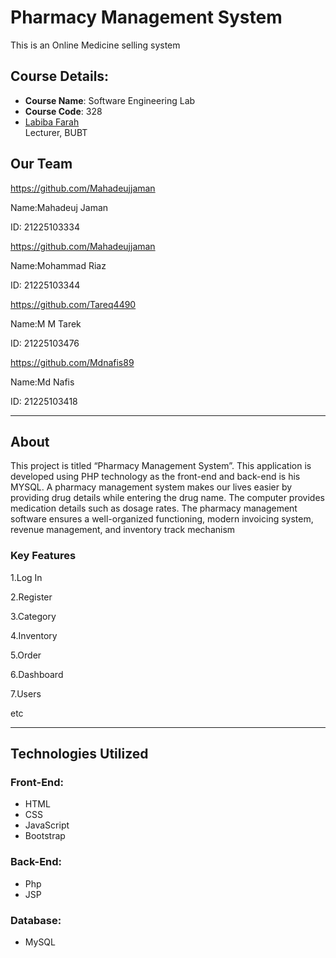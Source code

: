 
# Pharmacy Management System
This is an Online Medicine selling system

## Course Details:
- **Course Name**: Software Engineering Lab
- **Course Code**: 328
-    <a href="https://github.com/Abonty18">Labiba Farah</a><br />
    Lecturer, BUBT
    </div></a>

   ## Our Team

   https://github.com/Mahadeujjaman
    
   Name:Mahadeuj Jaman
   
   ID: 21225103334

   https://github.com/Mahadeujjaman
    
   Name:Mohammad Riaz
   
   ID: 21225103344

  https://github.com/Tareq4490
    
   Name:M M Tarek
   
   ID: 21225103476

   https://github.com/Mdnafis89
    
   Name:Md Nafis
   
   ID: 21225103418
  

---

## About

 This project is titled “Pharmacy Management System”. This application
 is developed using PHP technology as the front-end and back-end is his
 MYSQL.
 A pharmacy management system makes our lives easier by providing
 drug details while entering the drug name. The computer provides
 medication details such as dosage rates. The pharmacy management
 software ensures a well-organized functioning, modern invoicing
 system, revenue management, and inventory track mechanism

 ### Key Features
 1.Log In
 
 2.Register
 
 3.Category
 
 4.Inventory
 
 5.Order
 
 6.Dashboard
 
 7.Users
 
 etc


---

## Technologies Utilized
### Front-End:
- HTML
- CSS
- JavaScript
- Bootstrap
### Back-End:
- Php
- JSP
### Database:
- MySQL
